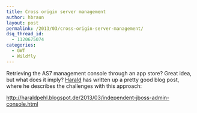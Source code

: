 ```yaml
---
title: Cross origin server management
author: hbraun
layout: post
permalink: /2013/03/cross-origin-server-management/
dsq_thread_id:
  - 1120675074
categories:
  - GWT
  - Wildfly
---
```

Retrieving the AS7 management console through an app store? Great idea, but what does it imply? [Harald][1] has written up a pretty good blog post, where he describes the challenges with this approach:

<http://haraldpehl.blogspot.de/2013/03/independent-jboss-admin-console.html>

 [1]: https://github.com/hpehl
